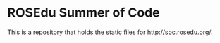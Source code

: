 # ROSEdu Summer of Code

This is a repository that holds the static files for http://soc.rosedu.org/.
